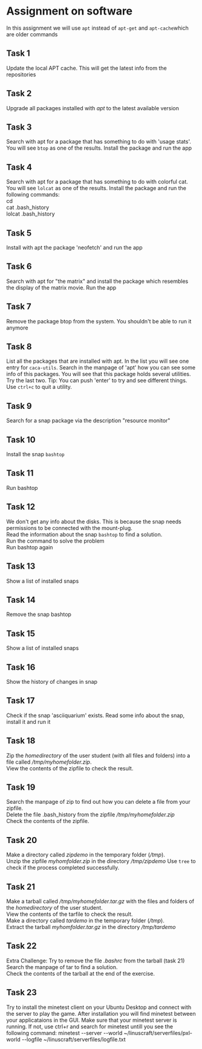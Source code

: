 # Assignment on software

In this assignment we will use `apt` instead of `apt-get` and `apt-cache`which are older commands

## Task 1
Update the local APT cache. This will get the latest info from the repositories  

## Task 2
Upgrade all packages installed with _apt_ to the latest available version  

## Task 3
Search with apt for a package that has something to do with 'usage stats'. You will see `btop` as one of the results. Install the package and run the app  

## Task 4
Search with apt for a package that has something to do with colorful cat. You will see `lolcat` as one of the results. Install the package and run the following commands:  
cd  
cat .bash_history  
lolcat .bash_history  
  
## Task 5
Install with apt the package 'neofetch' and run the app  

## Task 6
Search with apt for "the matrix" and install the package which resembles the display of the matrix movie. Run the app  

## Task 7
Remove the package btop from the system. You shouldn't be able to run it anymore  

## Task 8
List all the packages that are installed with apt. In the list you will see one entry for `caca-utils`. Search in the manpage of 'apt' how you can see some info of this packages. You will see that this package holds several utilities. Try the last two. Tip: You can push 'enter' to try and see different things. Use `ctrl+c` to quit a utility.  

## Task 9
Search for a snap package via the description "resource monitor"    

## Task 10
Install the snap `bashtop`  

## Task 11
Run bashtop    

## Task 12
We don't get any info about the disks. This is because the snap needs permissions to be connected with the mount-plug.  
Read the information about the snap `bashtop` to find a solution.  
Run the command to solve the problem    
Run bashtop again  
  
## Task 13
Show a list of installed snaps  

## Task 14
Remove the snap bashtop  

## Task 15
Show a list of installed snaps  

## Task 16
Show the history of changes in snap  

## Task 17
Check if the snap 'asciiquarium' exists. Read some info about the snap, install it and run it  
    
## Task 18
Zip the _homedirectory_ of the user student (with all files and folders) into a file called _/tmp/myhomefolder.zip_.  
View the contents of the zipfile to check the result.  

## Task 19
Search the manpage of zip to find out how you can delete a file from your zipfile.  
Delete the file .bash_history from the zipfile _/tmp/myhomefolder.zip_  
Check the contents of the zipfile.  

## Task 20
Make a directory called _zipdemo_ in the temporary folder (_/tmp_).  
Unzip the zipfile _myhomfolder.zip_ in the directory _/tmp/zipdemo_ 
Use `tree` to check if the process completed successfully.
  
## Task 21
Make a tarball called _/tmp/myhomefolder.tar.gz_ with the files and folders of the _homedirectory_ of the user student.  
View the contents of the tarfile to check the result.  
Make a directory called _tardemo_ in the temporary folder (_/tmp_).  
Extract the tarball _myhomfolder.tar.gz_ in the directory _/tmp/tardemo_  
  
## Task 22
Extra Challenge: Try to remove the file _.bashrc_ from the tarball (task 21)  
Search the manpage of tar to find a solution.  
Check the contents of the tarball at the end of the exercise.   

## Task 23
Try to install the minetest client on your Ubuntu Desktop and connect with the server to play the game. After installation you will find minetest between your applicataions in the GUI.  Make sure that your minetest server is running. If not, use ctrl+r and search for minetest untill you see the following command: minetest --server --world ~/linuscraft/serverfiles/pxl-world --logfile ~/linuscraft/serverfiles/logfile.txt     

